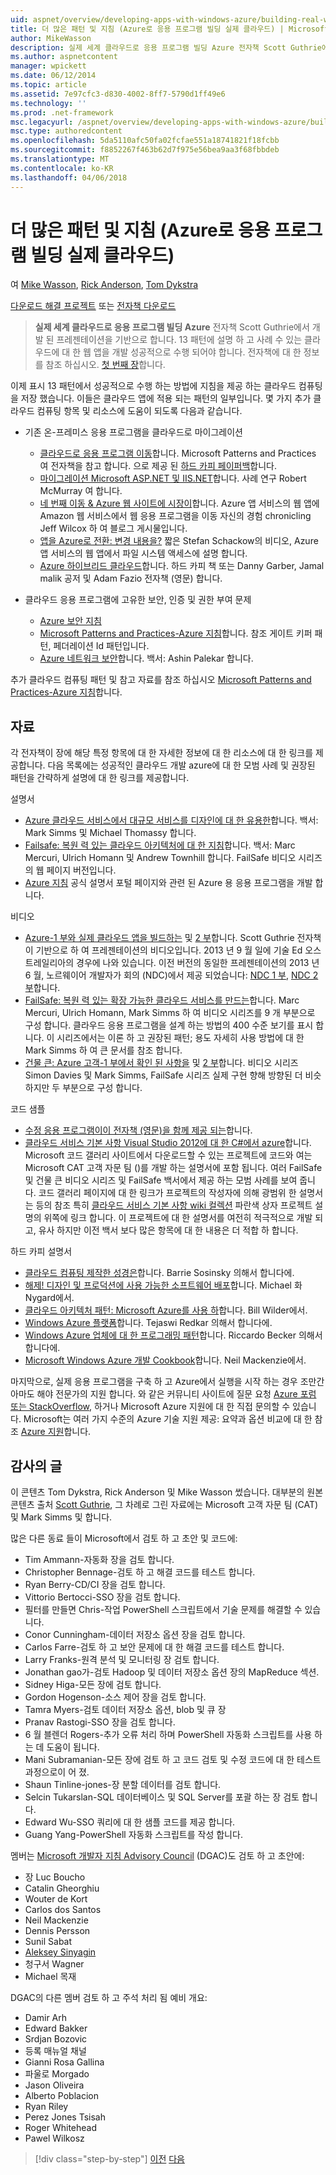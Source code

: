 ```yaml
---
uid: aspnet/overview/developing-apps-with-windows-azure/building-real-world-cloud-apps-with-windows-azure/more-patterns-and-guidance
title: 더 많은 패턴 및 지침 (Azure로 응용 프로그램 빌딩 실제 클라우드) | Microsoft Docs
author: MikeWasson
description: 실제 세계 클라우드로 응용 프로그램 빌딩 Azure 전자책 Scott Guthrie에서 개발 된 프레젠테이션을 기반으로 합니다. 13 패턴 및 그을 수 있는 방법에 설명...
ms.author: aspnetcontent
manager: wpickett
ms.date: 06/12/2014
ms.topic: article
ms.assetid: 7e97cfc3-d830-4002-8ff7-5790d1ff49e6
ms.technology: ''
ms.prod: .net-framework
msc.legacyurl: /aspnet/overview/developing-apps-with-windows-azure/building-real-world-cloud-apps-with-windows-azure/more-patterns-and-guidance
msc.type: authoredcontent
ms.openlocfilehash: 5da5110afc50fa02fcfae551a18741821f18fcbb
ms.sourcegitcommit: f8852267f463b62d7f975e56bea9aa3f68fbbdeb
ms.translationtype: MT
ms.contentlocale: ko-KR
ms.lasthandoff: 04/06/2018
---
```

<a name="more-patterns-and-guidance-building-real-world-cloud-apps-with-azure"></a>더 많은 패턴 및 지침 (Azure로 응용 프로그램 빌딩 실제 클라우드)
====================
여 [Mike Wasson](https://github.com/MikeWasson), [Rick Anderson](https://github.com/Rick-Anderson), [Tom Dykstra](https://github.com/tdykstra)

[다운로드 해결 프로젝트](http://code.msdn.microsoft.com/Fix-It-app-for-Building-cdd80df4) 또는 [전자책 다운로드](http://blogs.msdn.com/b/microsoft_press/archive/2014/07/23/free-ebook-building-cloud-apps-with-microsoft-azure.aspx)

> **실제 세계 클라우드로 응용 프로그램 빌딩 Azure** 전자책 Scott Guthrie에서 개발 된 프레젠테이션을 기반으로 합니다. 13 패턴에 설명 하 고 사례 수 있는 클라우드에 대 한 웹 앱을 개발 성공적으로 수행 되어야 합니다. 전자책에 대 한 정보를 참조 하십시오. [첫 번째 장](introduction.md)합니다.


이제 표시 13 패턴에서 성공적으로 수행 하는 방법에 지침을 제공 하는 클라우드 컴퓨팅을 저장 했습니다. 이들은 클라우드 앱에 적용 되는 패턴의 일부입니다. 몇 가지 추가 클라우드 컴퓨팅 항목 및 리소스에 도움이 되도록 다음과 같습니다.

- 기존 온-프레미스 응용 프로그램을 클라우드로 마이그레이션 

    - [클라우드로 응용 프로그램 이동](https://msdn.microsoft.com/library/ff728592.aspx)합니다. Microsoft Patterns and Practices 여 전자책을 참고 합니다. 으로 제공 된 [하드 카피 페이퍼백](https://www.amazon.com/dp/1621140202)합니다.
    - [마이그레이션 Microsoft ASP.NET 및 IIS.NET](https://go.microsoft.com/fwlink/?LinkId=400656)합니다. 사례 연구 Robert McMurray 여 합니다.
    - [네 번째 이동 &amp; Azure 웹 사이트에 시장이](http://www.jeff.wilcox.name/2013/04/4thandmayor-azure-websites/)합니다. Azure 앱 서비스의 웹 앱에 Amazon 웹 서비스에서 웹 응용 프로그램을 이동 자신의 경험 chronicling Jeff Wilcox 하 여 블로그 게시물입니다.
    - [앱을 Azure로 전환: 변경 내용을?](https://azure.microsoft.com/documentation/videos/web-sites-internals-and-the-file-system/) 짧은 Stefan Schackow의 비디오, Azure 앱 서비스의 웹 앱에서 파일 시스템 액세스에 설명 합니다.
    - [Azure 하이브리드 클라우드](https://www.amazon.com/dp/B00EOP4UQW)합니다. 하드 카피 책 또는 Danny Garber, Jamal malik 공저 및 Adam Fazio 전자책 (영문) 합니다.
- 클라우드 응용 프로그램에 고유한 보안, 인증 및 권한 부여 문제

    - [Azure 보안 지침](https://azure.microsoft.com/blog/2014/02/10/best-practices-windows-azure-websites-waws/)
    - [Microsoft Patterns and Practices-Azure 지침](https://msdn.microsoft.com/library/dn568099.aspx)합니다. 참조 게이트 키퍼 패턴, 페더레이션 Id 패턴입니다.
    - [Azure 네트워크 보안](https://download.microsoft.com/download/4/3/9/43902EC9-410E-4875-8800-0788BE146A3D/Windows%20Azure%20Network%20Security%20Whitepaper%20-%20FINAL.docx)합니다. 백서: Ashin Palekar 합니다.

추가 클라우드 컴퓨팅 패턴 및 참고 자료를 참조 하십시오 [Microsoft Patterns and Practices-Azure 지침](https://msdn.microsoft.com/library/dn568099.aspx)합니다.

<a id="resources"></a>
## <a name="resources"></a>자료

각 전자책이 장에 해당 특정 항목에 대 한 자세한 정보에 대 한 리소스에 대 한 링크를 제공합니다. 다음 목록에는 성공적인 클라우드 개발 azure에 대 한 모범 사례 및 권장된 패턴을 간략하게 설명에 대 한 링크를 제공합니다.

설명서

- [Azure 클라우드 서비스에서 대규모 서비스를 디자인에 대 한 유용한](https://msdn.microsoft.com/library/windowsazure/jj717232.aspx)합니다. 백서: Mark Simms 및 Michael Thomassy 합니다.
- [Failsafe: 복원 력 있는 클라우드 아키텍처에 대 한 지침](https://msdn.microsoft.com/library/windowsazure/jj853352.aspx)합니다. 백서: Marc Mercuri, Ulrich Homann 및 Andrew Townhill 합니다. FailSafe 비디오 시리즈의 웹 페이지 버전입니다.
- [Azure 지침](https://azure.microsoft.com/develop/net/guidance/) 공식 설명서 포털 페이지와 관련 된 Azure 용 응용 프로그램을 개발 합니다.

비디오

- [Azure-1 부와 실제 클라우드 앱을 빌드하는](https://channel9.msdn.com/Events/TechEd/Australia/2013/AZR324) 및 [2 부](https://channel9.msdn.com/Events/TechEd/Australia/2013/AZR325)합니다. Scott Guthrie 전자책이 기반으로 하 여 프레젠테이션의 비디오입니다. 2013 년 9 월 일에 기술 Ed 오스트레일리아의 경우에 나와 있습니다. 이전 버전의 동일한 프레젠테이션의 2013 년 6 월, 노르웨이어 개발자가 회의 (NDC)에서 제공 되었습니다: [NDC 1 부](http://vimeo.com/68215538), [NDC 2 부](http://vimeo.com/68215602)합니다.
- [FailSafe: 복원 력 있는 확장 가능한 클라우드 서비스를 만드는](https://channel9.msdn.com/Series/FailSafe)합니다. Marc Mercuri, Ulrich Homann, Mark Simms 하 여 비디오 시리즈를 9 개 부분으로 구성 합니다. 클라우드 응용 프로그램을 설계 하는 방법의 400 수준 보기를 표시 합니다. 이 시리즈에서는 이론 하 고 권장된 패턴; 용도 자세히 사용 방법에 대 한 Mark Simms 하 여 큰 문서를 참조 합니다.
- [건물 큰: Azure 고객-1 부에서 확인 된 사항을](https://channel9.msdn.com/Events/Build/2012/3-029) 및 [2 부](https://channel9.msdn.com/Events/Build/2012/3-030)합니다. 비디오 시리즈 Simon Davies 및 Mark Simms, FailSafe 시리즈 실제 구현 향해 방향된 더 비슷하지만 두 부분으로 구성 합니다.

코드 샘플

- [수정 응용 프로그램이이 전자책 (영문)을 함께 제공 되는](https://code.msdn.microsoft.com/Fix-It-app-for-Building-cdd80df4?cdn_id=2013-12-03-002)합니다.
- [클라우드 서비스 기본 사항 Visual Studio 2012에 대 한 C#에서 azure](http://aka.ms/csf)합니다. Microsoft 코드 갤러리 사이트에서 다운로드할 수 있는 프로젝트에 코드와 여는 Microsoft CAT 고객 자문 팀 ()를 개발 하는 설명서에 포함 됩니다. 여러 FailSafe 및 건물 큰 비디오 시리즈 및 FailSafe 백서에서 제공 하는 모범 사례를 보여 줍니다. 코드 갤러리 페이지에 대 한 링크가 프로젝트의 작성자에 의해 광범위 한 설명서는 등의 참조 특히 [클라우드 서비스 기본 사항 wiki 컬렉션](https://social.technet.microsoft.com/wiki/contents/articles/17987.cloud-service-fundamentals.aspx) 파란색 상자 프로젝트 설명의 위쪽에 링크 합니다. 이 프로젝트에 대 한 설명서를 여전히 적극적으로 개발 되 고, 유사 하지만 이전 백서 보다 많은 항목에 대 한 내용은 더 적합 하 합니다.

하드 카피 설명서

- [클라우드 컴퓨팅 제작한 성경은](https://www.amazon.com/dp/0470903562)합니다. Barrie Sosinsky 의해서 합니다에.
- [해제! 디자인 및 프로덕션에 사용 가능한 소프트웨어 배포](https://www.amazon.com/Release-It-Production-Ready-Pragmatic-Programmers/dp/0978739213)합니다. Michael 화 Nygard에서.
- [클라우드 아키텍처 패턴: Microsoft Azure를 사용 하](http://shop.oreilly.com/product/0636920023777.do)합니다. Bill Wilder에서.
- [Windows Azure 플랫폼](https://www.amazon.com/dp/1430235632)합니다. Tejaswi Redkar 의해서 합니다에.
- [Windows Azure 업체에 대 한 프로그래밍 패턴](https://www.amazon.com/dp/1849685606)합니다. Riccardo Becker 의해서 합니다에.
- [Microsoft Windows Azure 개발 Cookbook](https://www.amazon.com/dp/1849682224)합니다. Neil Mackenzie에서.

마지막으로, 실제 응용 프로그램을 구축 하 고 Azure에서 실행을 시작 하는 경우 조만간 아마도 해야 전문가의 지원 합니다. 와 같은 커뮤니티 사이트에 질문 요청 [Azure 포럼 또는 StackOverflow](https://azure.microsoft.com/support/forums/), 하거나 Microsoft Azure 지원에 대 한 직접 문의할 수 있습니다. Microsoft는 여러 가지 수준의 Azure 기술 지원 제공: 요약과 옵션 비교에 대 한 참조 [Azure 지원](https://azure.microsoft.com/support/plans/)합니다.

<a id="acknowledgments"></a>
## <a name="acknowledgments"></a>감사의 글

이 콘텐츠 Tom Dykstra, Rick Anderson 및 Mike Wasson 썼습니다. 대부분의 원본 콘텐츠 출처 [Scott Guthrie](https://weblogs.asp.net/scottgu/), 그 차례로 그린 자료에는 Microsoft 고객 자문 팀 (CAT) 및 Mark Simms 및 합니다.

많은 다른 동료 들이 Microsoft에서 검토 하 고 초안 및 코드에:

- Tim Ammann-자동화 장을 검토 합니다.
- Christopher Bennage-검토 하 고 해결 코드를 테스트 합니다.
- Ryan Berry-CD/CI 장을 검토 합니다.
- Vittorio Bertocci-SSO 장을 검토 합니다.
- 필터를 만들면 Chris-작업 PowerShell 스크립트에서 기술 문제를 해결할 수 있습니다.
- Conor Cunningham-데이터 저장소 옵션 장을 검토 합니다.
- Carlos Farre-검토 하 고 보안 문제에 대 한 해결 코드를 테스트 합니다.
- Larry Franks-원격 분석 및 모니터링 장 검토 합니다.
- Jonathan gao가-검토 Hadoop 및 데이터 저장소 옵션 장의 MapReduce 섹션.
- Sidney Higa-모든 장에 검토 합니다.
- Gordon Hogenson-소스 제어 장을 검토 합니다.
- Tamra Myers-검토 데이터 저장소 옵션, blob 및 큐 장
- Pranav Rastogi-SSO 장을 검토 합니다.
- 6 월 블렌더 Rogers-추가 오류 처리 하며 PowerShell 자동화 스크립트를 사용 하는 데 도움이 됩니다.
- Mani Subramanian-모든 장에 검토 하 고 코드 검토 및 수정 코드에 대 한 테스트 과정으로이 어 졌.
- Shaun Tinline-jones-장 분할 데이터를 검토 합니다.
- Selcin Tukarslan-SQL 데이터베이스 및 SQL Server를 포괄 하는 장 검토 합니다.
- Edward Wu-SSO 쿼리에 대 한 샘플 코드를 제공 합니다.
- Guang Yang-PowerShell 자동화 스크립트를 작성 합니다.

멤버는 [Microsoft 개발자 지침 Advisory Council](http://aka.ms/DGAC) (DGAC)도 검토 하 고 초안에:

- 장 Luc Boucho
- Catalin Gheorghiu
- Wouter de Kort
- Carlos dos Santos
- Neil Mackenzie
- Dennis Persson
- Sunil Sabat
- [Aleksey Sinyagin](http://www.linkedin.com/in/sinyagin)
- 청구서 Wagner
- Michael 목재

DGAC의 다른 멤버 검토 하 고 주석 처리 됨 예비 개요:

- Damir Arh
- Edward Bakker
- Srdjan Bozovic
- 등록 매뉴얼 채널
- Gianni Rosa Gallina
- 파울로 Morgado
- Jason Oliveira
- Alberto Poblacion
- Ryan Riley
- Perez Jones Tsisah
- Roger Whitehead
- Pawel Wilkosz

> [!div class="step-by-step"]
> [이전](queue-centric-work-pattern.md)
> [다음](the-fix-it-sample-application.md)
